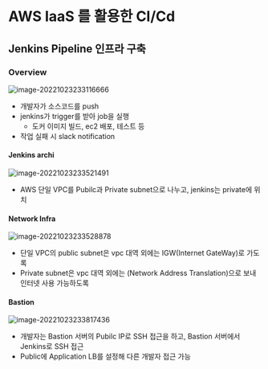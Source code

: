 # AWS IaaS 를 활용한 CI/Cd

## Jenkins Pipeline 인프라 구축

### Overview

![image-20221023233116666](C:\Users\SAMSUNG\AppData\Roaming\Typora\typora-user-images\image-20221023233116666.png)

- 개발자가 소스코드를 push 
- jenkins가 trigger를 받아 job을 실행
  - 도커 이미지 빌드, ec2 배포, 테스트 등 
- 작업 실패 시 slack notification 

#### Jenkins archi

![image-20221023233521491](C:\Users\SAMSUNG\AppData\Roaming\Typora\typora-user-images\image-20221023233521491.png)

- AWS 단일 VPC를 Pubilc과 Private subnet으로 나누고, jenkins는 private에 위치 

#### Network Infra 

![image-20221023233528878](C:\Users\SAMSUNG\AppData\Roaming\Typora\typora-user-images\image-20221023233528878.png)

- 단일 VPC의 public subnet은 vpc 대역 외에는 IGW(Internet GateWay)로 가도록 
- Private subnet은 vpc 대역 외에는 (Network Address Translation)으로 보내 인터넷 사용 가능하도록 



#### Bastion 

![image-20221023233817436](C:\Users\SAMSUNG\AppData\Roaming\Typora\typora-user-images\image-20221023233817436.png)

- 개발자는 Bastion 서버의 Pubilc IP로 SSH 접근을 하고, Bastion 서버에서 Jenkins로 SSH 접근 
- Public에 Application LB를 설정해 다른 개발자 접근 가능 

